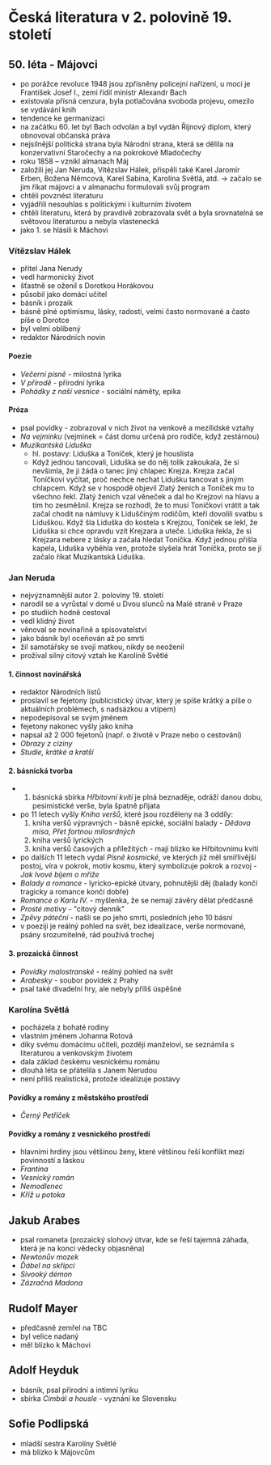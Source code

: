 # Česká literatura v 2. polovině 19. století

## 50. léta - Májovci

  - po porážce revoluce 1948 jsou zpřísněny policejní nařízení, u moci je František Josef I., zemi řídil ministr Alexandr Bach
  - existovala přísná cenzura, byla potlačována svoboda projevu, omezilo se vydávání knih
  - tendence ke germanizaci
  - na začátku 60. let byl Bach odvolán a byl vydán Říjnový diplom, který obnovoval občanská práva
  - nejsilnější politická strana byla Národní strana, která se dělila na konzervativní Staročechy a na pokrokové Mladočechy
  - roku 1858 – vznikl almanach Máj 
  - založili jej Jan Neruda, Vítězslav Hálek, přispěli také Karel Jaromír Erben, Božena Němcová, Karel Sabina, Karolína Světlá, atd. -> začalo se jim říkat májovci a v almanachu formulovali svůj program
  - chtěli povznést literaturu
  - vyjádřili nesouhlas s politickými i kulturním životem
  - chtěli literaturu, která by pravdivě zobrazovala svět a byla srovnatelná se světovou literaturou a nebyla vlastenecká
  - jako 1. se hlásili k Máchovi

### Vítězslav Hálek
  - přítel Jana Nerudy
  - vedl harmonický život
  - šťastně se oženil s Dorotkou Horákovou
  - působil jako domácí učitel
  - básník i prozaik
  - básně plné optimismu, lásky, radosti, velmi často normované a často píše o Dorotce
  - byl velmi oblíbený
  - redaktor Národních novin

#### Poezie
  - *Večerní písně* - milostná lyrika
  - *V přírodě* - přírodní lyrika
  - *Pohádky z naší vesnice* - sociální náměty, epika

#### Próza
  - psal povídky - zobrazoval v nich život na venkově a mezilidské vztahy
  - *Na vejminku* (vejminek = část domu určená pro rodiče, když zestárnou)
  - *Muzikantská Liduška*
    - hl. postavy: Liduška a Toníček, který je houslista
    - Když jednou tancovali, Liduška se do něj tolik zakoukala, že si nevšimla, že ji žádá o tanec jiný chlapec Krejza. Krejza začal Toníčkovi vyčítat, proč nechce nechat Lidušku tancovat s jiným chlapcem. Když se v hospodě objevil Zlatý ženich a Toníček mu to všechno řekl. Zlatý ženich vzal věneček a dal ho Krejzovi na hlavu a tím ho zesměšnil. Krejza se rozhodl, že to musí Toníčkovi vrátit a tak začal chodit na námluvy k Liduščiným rodičům, kteří dovolili svatbu s Liduškou. Když šla Liduška do kostela s Krejzou, Toníček se lekl, že Liduška si chce opravdu vzít Krejzara a uteče. Liduška řekla, že si Krejzara nebere z lásky a začala hledat Toníčka. Když jednou přišla kapela, Liduška vyběhla ven, protože slyšela hrát Toníčka, proto se jí začalo říkat Muzikantská Liduška.

### Jan Neruda
  - nejvýznamnější autor 2. poloviny 19. století
  - narodil se a vyrůstal v domě u Dvou slunců na Malé straně v Praze
  - po studiích hodně cestoval
  - vedl klidný život
  - věnoval se novinařině a spisovatelství
  - jako básník byl oceňován až po smrti
  - žil samotářsky se svojí matkou, nikdy se neoženil
  - prožíval silný citový vztah ke Karolíně Světlé

#### 1. činnost novinářská
  - redaktor Národních listů
  - proslavil se fejetony (publicistický útvar, který je spíše krátký a píše o aktuálních problémech, s nadsázkou a vtipem)
  - nepodepisoval se svým jménem
  - fejetony nakonec vyšly jako kniha
  - napsal až 2 000 fejetonů (např. o životě v Praze nebo o cestování)
  - *Obrazy z ciziny*
  - *Studie, krátké a kratší*

#### 2. básnická tvorba
  - 1. básnická sbírka *Hřbitovní kvítí* je plná beznaděje, odráží danou dobu, pesimistické verše, byla špatně přijata
  - po 11 letech vyšly *Kniha veršů*, které jsou rozděleny na 3 oddíly:
    1. kniha veršů výpravných - básně epické, sociální balady - *Dědova mísa*, *Přet fortnou milosrdných*
    2. kniha veršů lyrických
    3. kniha veršů časových a příležitých - mají blízko ke Hřbitovnímu kvítí
  - po dalších 11 letech vydal *Písně kosmické*, ve kterých již měl smířlivější postoj, víra v pokrok, motiv kosmu, který symbolizuje pokrok a rozvoj - *Jak lvové bijem o mříže*
  - *Balady a romance* - lyricko-epické útvary, pohnutější děj (balady končí tragicky a romance končí dobře)
  - *Romance o Karlu IV.* - myšlenka, že se nemají závěry dělat předčasně
  - *Prosté motivy* - "citový denník"
  - *Zpěvy páteční* - našli se po jeho smrti, posledních jeho 10 básní
  - v poeziji je reálný pohled na svět, bez idealizace, verše normované, psány srozumitelně, rád používá trochej

#### 3. prozaická činnost
  - *Povídky malostranské* - reálný pohled na svět
  - *Arabesky* - soubor povídek z Prahy
  - psal také divadelní hry, ale nebyly příliš úspěšné

### Karolína Světlá
  - pocházela z bohaté rodiny
  - vlastním jménem Johanna Rotová
  - díky svému domácímu učiteli, později manželovi, se seznámila s literaturou a venkovským životem
  - dala základ českému vesnickému románu
  - dlouhá léta se přátelila s Janem Nerudou
  - není příliš realistická, protože idealizuje postavy

#### Povídky a romány z městského prostředí
  - *Černý Petříček*

#### Povídky a romány z vesnického prostředí
  - hlavními hrdiny jsou většinou ženy, které většinou řeší konflikt mezi povinností a láskou
  - *Frantina*
  - *Vesnický román*
  - *Nemodlenec*
  - *Kříž u potoka*

## Jakub Arabes
  - psal romaneta (prozaický slohový útvar, kde se řeší tajemná záhada, která je na konci vědecky objasněna)
  - *Newtonův mozek*
  - *Ďábel na skřipci*
  - *Sivooký démon*
  - *Zázračná Madona*

## Rudolf Mayer
  - předčasně zemřel na TBC
  - byl velice nadaný
  - měl blízko k Máchovi
 
## Adolf Heyduk
  - básník, psal přírodní a intimní lyriku
  - sbírka *Cimbál a housle* - vyznání ke Slovensku

## Sofie Podlipská
  - mladší sestra Karolíny Světlé
  - má blízko k Májovcům
